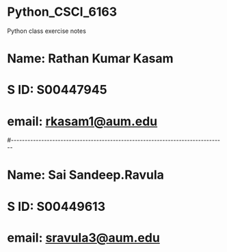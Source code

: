 # Python_CSCI_6163

Python class exercise notes

# Name: Rathan Kumar Kasam

# S ID: S00447945

# email: rkasam1@aum.edu

#------------------------------------------------------------------------------

# Name: Sai Sandeep.Ravula

# S ID: S00449613

# email: sravula3@aum.edu
